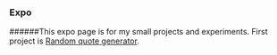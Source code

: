 ### Expo
######This expo page is for my small projects and experiments.
First project is <a href="http://rgq.bitballoon.com/" target="_blank"> Random quote generator</a>.
